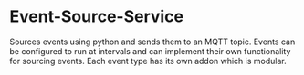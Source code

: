 # Event-Source-Service
Sources events using python and sends them to an MQTT topic. Events can be configured to run at intervals and can implement their own functionality for sourcing events. Each event type has its own addon which is modular.
